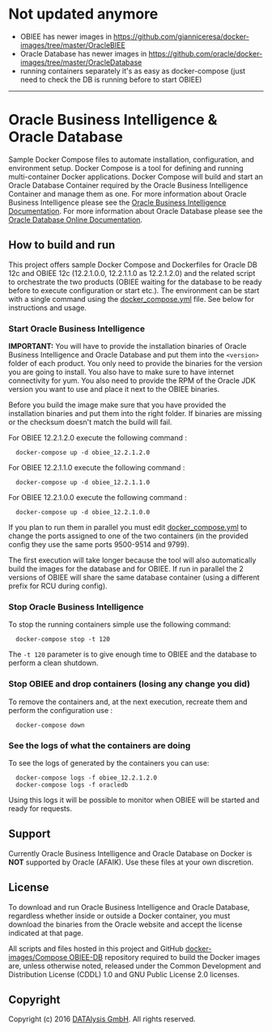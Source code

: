 # Not updated anymore
- OBIEE has newer images in https://github.com/gianniceresa/docker-images/tree/master/OracleBIEE
- Oracle Database has newer images in https://github.com/oracle/docker-images/tree/master/OracleDatabase
- running containers separately it's as easy as docker-compose (just need to check the DB is running before to start OBIEE)
---

Oracle Business Intelligence & Oracle Database
===============
Sample Docker Compose files to automate installation, configuration, and environment setup. Docker Compose is a tool for defining and running multi-container Docker applications. 
Docker Compose will build and start an Oracle Database Container required by the Oracle Business Intelligence Container and manage them as one.
For more information about Oracle Business Intelligence please see the [Oracle Business Intelligence Documentation](http://docs.oracle.com/middleware/12211/index.html). For more information about Oracle Database please see the [Oracle Database Online Documentation](http://docs.oracle.com/database/121/index.htm).

## How to build and run
This project offers sample Docker Compose and Dockerfiles for Oracle DB 12c and OBIEE 12c (12.2.1.0.0, 12.2.1.1.0 as 12.2.1.2.0) and the related script to orchestrate the two products (OBIEE waiting for the database to be ready before to execute configuration or start etc.).
The environment can be start with a single command using the [docker_compose.yml](docker_compose.yml) file. See below for instructions and usage.

### Start Oracle Business Intelligence
**IMPORTANT:** You will have to provide the installation binaries of Oracle Business Intelligence and Oracle Database and put them into the `<version>` folder of each product. You only need to provide the binaries for the version you are going to install. You also have to make sure to have internet connectivity for yum. You also need to provide the RPM of the Oracle JDK version you want to use and place it next to the OBIEE binaries.

Before you build the image make sure that you have provided the installation binaries and put them into the right folder. If binaries are missing or the checksum doesn't match the build will fail.

For OBIEE 12.2.1.2.0 execute the following command :
```
  docker-compose up -d obiee_12.2.1.2.0
```
For OBIEE 12.2.1.1.0 execute the following command :
```
  docker-compose up -d obiee_12.2.1.1.0
```
For OBIEE 12.2.1.0.0 execute the following command :
```
  docker-compose up -d obiee_12.2.1.0.0
```
If you plan to run them in parallel you must edit [docker_compose.yml](docker_compose.yml) to change the ports assigned to one of the two containers (in the provided config they use the same ports 9500-9514 and 9799).

The first execution will take longer because the tool will also automatically build the images for the database and for OBIEE. If run in parallel the 2 versions of OBIEE will share the same database container (using a different prefix for RCU during config).

### Stop Oracle Business Intelligence
To stop the running containers simple use the following command:
```
  docker-compose stop -t 120
```
The `-t 120` parameter is to give enough time to OBIEE and the database to perform a clean shutdown.

### Stop OBIEE and drop containers (losing any change you did)
To remove the containers and, at the next execution, recreate them and perform the configuration use :
```
  docker-compose down
```

### See the logs of what the containers are doing
To see the logs of generated by the containers you can use:
```
  docker-compose logs -f obiee_12.2.1.2.0
  docker-compose logs -f oracledb
```
Using this logs it will be possible to monitor when OBIEE will be started and ready for requests.

## Support
Currently Oracle Business Intelligence and Oracle Database on Docker is **NOT** supported by Oracle (AFAIK). Use these files at your own discretion.

## License
To download and run Oracle Business Intelligence and Oracle Database, regardless whether inside or outside a Docker container, you must download the binaries from the Oracle website and accept the license indicated at that page.

All scripts and files hosted in this project and GitHub [docker-images/Compose OBIEE-DB](./) repository required to build the Docker images are, unless otherwise noted, released under the Common Development and Distribution License (CDDL) 1.0 and GNU Public License 2.0 licenses.

## Copyright
Copyright (c) 2016 [DATAlysis GmbH](https://datalysis.ch). All rights reserved.
